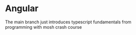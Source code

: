 # Angular
The main branch just introduces typescript fundamentals from programming with mosh crash course
